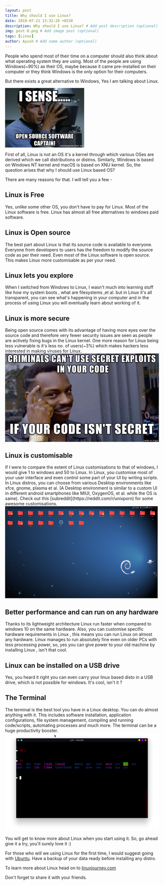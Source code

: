 ```yaml
---
layout: post
title: Why should I use Linux?
date: 2019-07-21 13:32:20 +0530
description: Why should I use Linux? # Add post description (optional)
img: post-8.png # Add image post (optional)
tags: [Linux]
author: Ayush # Add name author (optional)
--- 
```


People who spend most of their time on a computer should also think about what operating system
they are using.
Most of the people are using Windows(~90%) as their OS, maybe because it came pre-installed on their computer
or they think Windows is the only option for their computers.

But there exists a great alternative to Windows, Yes I am talking about Linux.

<img src="../assets/img/pic1.jpeg" align="middle">

First of all, Linux is not an OS it's a kernel through which various OSes are derived which we call 
distributions or distros.
Similarly, Windows is based on Windows NT kernel and macOS is based on XNU kernel.
So, the question arises that why I should use Linux based OS?

There are many reasons for that. I will tell you a few -

<h2><strong>Linux is Free</strong></h2>
Yes, unlike some other OS, you don't have to pay for Linux. Most of the Linux software is free.
Linux has almost all free alternatives to windows paid software.
<br>
<h2><strong>Linux is Open source</strong></h2>
The best part about Linux is that its source code is available to everyone. Everyone from 
developers to users has the freedom to modify the source code as per their need. Even most of the Linux software
is open source. This makes Linux more customisable as per your need.
<br>
<h2><strong>Linux lets you explore</strong></h2>
When I switched from Windows to Linux, I wasn't much into learning stuff like how my system boots
, what are filesystems ,et al. but in Linux it's all transparent, you can see what's happening
in your computer and in the process of using Linux you will eventually learn about working of it.
<br>
<h2><strong>Linux is more secure</strong></h2>
Being open source comes with its advantage of having more eyes over the source code
and therefore very fewer security issues are seen as people are actively fixing bugs in the 
Linux kernel. One more reason for Linux being less vulnerable is it's less no. of users(~3%) 
which makes hackers less interested in making viruses for Linux.
<img src="../assets/img/open-source.png">
<br>
<h2><strong>Linux is customisable</strong></h2>
If I were to compare the extent of Linux customisations to that of windows, I would give 1 to windows and
50 to Linux. In Linux, you customise most of your user interface and even control some part of your UI by
writing scripts.
In Linux distros, you can choose from various Desktop environments like xfce, gnome, plasma et al. (A Desktop environment is similar to a custom UI in different android smartphones like MIUI, OxygenOS, et al. while the OS is same).
Check out this [subreddit](https://reddit.com/r/unixporn) for some awesome customisations.
<br>
<img src="../assets/img/desktop.png" height="300px" width="500px">
<br>
<h2><strong>Better performance and can run on any hardware</strong></h2>
Thanks to its lightweight architecture Linux run faster when compared to windows 10 on the same hardware.
Also, you can customise specific hardware requirements in Linux , this means you can run Linux on almost any
hardware.
Linux manages to run absolutely fine even on older PCs with less processing power, so, yes you can give
power to your old machine by installing Linux , isn't that cool.
<br>
<h2><strong>Linux can be installed on a USB drive</strong></h2>
Yes, you heard it right you can even carry your linux based disto in a USB drive, which is not possible for windows.
It's cool, isn't it ?

<br>
<h2><strong>The Terminal</strong></h2>
The terminal is the best tool you have in a Linux desktop. You can do almost anything with it. This includes software installation, application configurations, file system management, compiling and running code/scripts, automating processes and much more. 
The terminal can be a huge productivity booster.

<img src="../assets/img/terminal.png">

<br>

You will get to know more about Linux when you start using it.
So, go ahead give it a try, you'll surely love it :) 

For those who will we using Linux for the first time, I would suggest going with [Ubuntu](https://ubuntu.com/download/desktop). Have a backup of your data ready before installing any distro.


To learn more about Linux head on to [linuxjourney.com](https://linuxjourney.com/)

Don't forget to share it with your friends.



  
